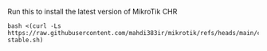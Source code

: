 Run this to install the latest version of MikroTik CHR
```
bash <(curl -Ls https://raw.githubusercontent.com/mahdi383ir/mikrotik/refs/heads/main/chr-stable.sh)
```
